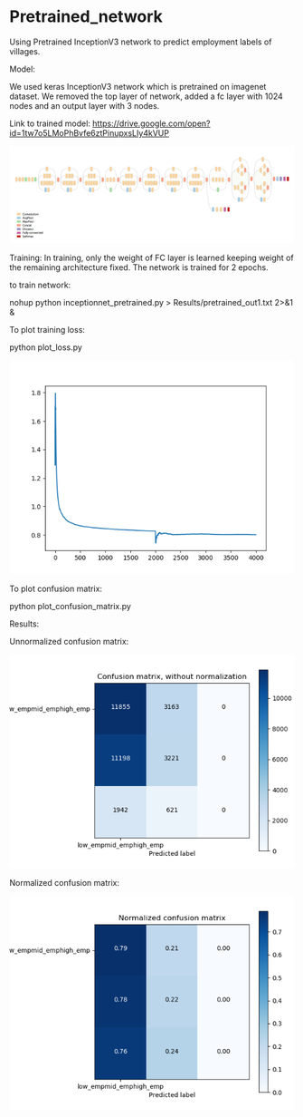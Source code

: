 # Pretrained_network

Using Pretrained InceptionV3 network to predict employment labels of villages.

Model:

We used keras  InceptionV3 network which is pretrained on imagenet dataset. We removed the top layer of network, added a fc layer with 1024 nodes
and an output layer with 3 nodes.

Link to trained model:
https://drive.google.com/open?id=1tw7o5LMoPhBvfe6ztPinupxsLIy4kVUP

![Inceptionnet_v3](Results/Inceptionnet_V3.png)

Training:
In training, only the weight of FC layer is learned keeping weight of the remaining architecture fixed.
The network is trained for 2 epochs.

to train network:

nohup python inceptionnet_pretrained.py > Results/pretrained_out1.txt 2>&1 &

To plot training loss:

python plot_loss.py

![training_loss](Results/pretrained_train_loss.png)


To plot confusion matrix:

python plot_confusion_matrix.py


Results:

Unnormalized confusion matrix:

![unnormalized_confusion_matrix](Results/pretrained_unnormalized_confusion_matrix.png)

Normalized confusion matrix:

![Normalized_confusion_matrix](Results/pretrained_normalized_confusion_matrix.png)

